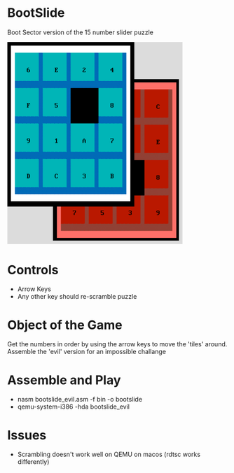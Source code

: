 # BootSlide
Boot Sector version of the 15 number slider puzzle

<img src=https://github.com/XlogicX/BootSlide/blob/master/15slider.png width="400">

# Controls
* Arrow Keys
* Any other key should re-scramble puzzle

# Object of the Game
Get the numbers in order by using the arrow keys to move the 'tiles' around. Assemble the 'evil' version for an impossible challange

# Assemble and Play
* nasm bootslide_evil.asm -f bin -o bootslide
* qemu-system-i386 -hda bootslide_evil

# Issues
* Scrambling doesn't work well on QEMU on macos (rdtsc works differently)
